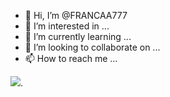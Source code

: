 - 👋 Hi, I’m @FRANCAA777
- 👀 I’m interested in ...
- 🌱 I’m currently learning ...
- 💞️ I’m looking to collaborate on ...
- 📫 How to reach me ...

![](https://www.google.com/url?sa=i&url=https%3A%2F%2Fgifs.eco.br%2Fgifs-dos-looney-tunes%2F&psig=AOvVaw1T62frcriY_qyiabYbYDap&ust=1691797990511000&source=images&cd=vfe&opi=89978449&ved=0CBEQjRxqFwoTCLC3ruWk04ADFQAAAAAdAAAAABAE).
